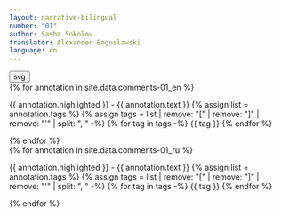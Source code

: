 ```yaml
---
layout: narrative-bilingual
number: "01"
author: Sasha Sokolov
translator: Alexander Boguslawski
language: en
---
```


<div class="banner" id="annotation-text">
    <button class="expbtn" id="expand-annotations" onclick="expandAnnotations()">svg</button>
    <div id="annotations-en">
        {% for annotation in site.data.comments-01_en %}
        <div id="{{ annotation.Id }}">
            <p markdown="1">
                <span class="highlighted">{{ annotation.highlighted }}</span> - {{ annotation.text }}
                {% assign list = annotation.tags %}
                {% assign tags = list | remove: "[" | remove: "]" | remove: "'" | split: ", " -%}
                {% for tag in tags -%}
                    <span class="tag tag-{{ tag }}">{{ tag }}</span> 
                {% endfor %}
            </p>
        </div>
        {% endfor %}
    </div>
    <div id="annotations-ru">
        {% for annotation in site.data.comments-01_ru %}
        <div id="{{ annotation.Id }}">
            <p markdown="1">
                <span class="highlighted">{{ annotation.highlighted }}</span> - {{ annotation.text }}
                {% assign list = annotation.tags %}
                {% assign tags = list | remove: "[" | remove: "]" | remove: "'" | split: ", " -%}
                {% for tag in tags -%}
                    <span class="tag tag-{{ tag }}">{{ tag }}</span> 
                {% endfor %}
            </p>
        </div>
        {% endfor %}
    </div>
</div>
